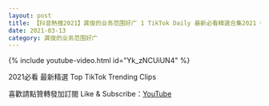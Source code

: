 ```yaml
---
layout: post
title: 【抖音熱搜2021】龚俊的业务范围好广 1 TikTok Daily 最新必看精選合集2021 03 13
date: 2021-03-13
category: 龚俊的业务范围好广
---
```


{% include youtube-video.html id="Yk_zNCUiUN4" %}

2021必看 最新精選 Top TikTok Trending Clips

喜歡請點贊轉發加訂閱 Like & Subscribe：[YouTube](https://www.youtube.com/channel/UCAoR7VcanIPd04uEq_GIylA/videos)

